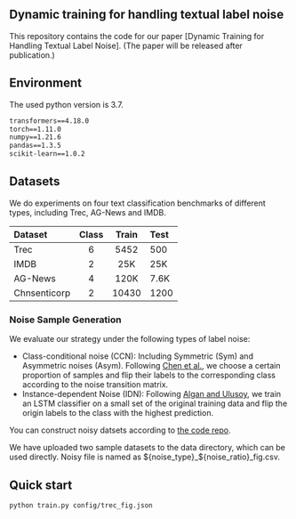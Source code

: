 ## Dynamic training for handling textual label noise

This repository contains the code for our paper [Dynamic Training for Handling Textual Label Noise]. (The paper will be released after publication.)

## Environment
The used python version is 3.7.
```markdown
transformers==4.18.0
torch==1.11.0
numpy==1.21.6
pandas==1.3.5
scikit-learn==1.0.2
```

## Datasets

We do experiments on four text classification benchmarks of different types, including Trec, AG-News and IMDB.

| Dataset | Class | Train | Test |
|:--------|:-----:|:-----:|:-----|
|  Trec | 6 | 5452  | 500  |
| IMDB | 2 |  25K  | 25K  |
| AG-News | 4 | 120K  | 7.6K |
| Chnsenticorp | 2 | 10430 | 1200 |


### Noise Sample Generation

We evaluate our strategy under the following types of label noise:

* Class-conditional noise (CCN): Including Symmetric (Sym) and Asymmetric noises (Asym). Following [Chen et al.](https://arxiv.org/pdf/1905.05040.pdf), we choose a certain proportion of samples and flip their labels to the corresponding class according to the noise transition matrix.
* Instance-dependent Noise (IDN): Following [Algan and Ulusoy](https://arxiv.org/pdf/2003.10471.pdf), we train an LSTM classifier on a small set of the original training data and flip the origin labels to the class with the highest prediction.

You can construct noisy datsets according to [the code repo](https://github.com/noise-learning/SelfMix).

We have uploaded two sample datasets to the data directory, which can be used directly. Noisy file is named as ${noise_type}_${noise_ratio}_fig.csv.

## Quick start

```markdown
python train.py config/trec_fig.json
```